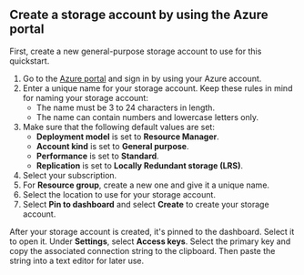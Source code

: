 ## Create a storage account by using the Azure portal

First, create a new general-purpose storage account to use for this quickstart. 

1. Go to the [Azure portal](https://portal.azure.cn/#create/Microsoft.StorageAccount-ARM) and sign in by using your Azure account. 
2. Enter a unique name for your storage account. Keep these rules in mind for naming your storage account:
    - The name must be 3 to 24 characters in length.
    - The name can contain numbers and lowercase letters only.
3. Make sure that the following default values are set: 
    - **Deployment model** is set to **Resource Manager**.
    - **Account kind** is set to **General purpose**.
    - **Performance** is set to **Standard**.
    - **Replication** is set to **Locally Redundant storage (LRS)**.
4. Select your subscription. 
5. For **Resource group**, create a new one and give it a unique name. 
6. Select the location to use for your storage account.
7. Select **Pin to dashboard** and select **Create** to create your storage account. 

After your storage account is created, it's pinned to the dashboard. Select it to open it. Under **Settings**, select **Access keys**. Select the primary key and copy the associated connection string to the clipboard. Then paste the string into a text editor for later use.

